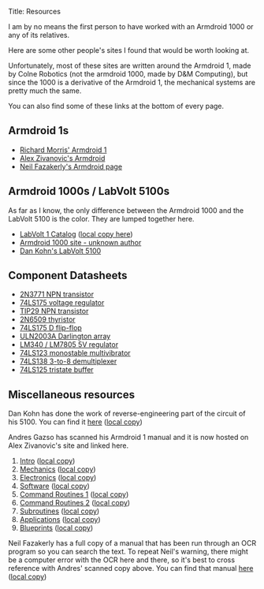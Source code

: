 Title: Resources

I am by no means the first person to have worked with an Armdroid 1000 or any of its relatives.

Here are some other people's sites I found that would be worth looking at.

Unfortunately, most of these sites are written around the Armdroid 1, made by Colne Robotics (not the armdroid 1000, made by D&M Computing), but since the 1000 is a derivative of the Armdroid 1, the mechanical systems are pretty much the same.

You can also find some of these links at the bottom of every page.

## Armdroid 1s

* [Richard Morris&apos; Armdroid 1](https://armdroid1.blogspot.com/)
* [Alex Zivanovic&apos;s Armdroid](http://www.senster.com/alex_zivanovic/armdroid/index.htm)
* [Neil Fazakerly&apos;s Armdroid page](http://www.riscy.uk/beebcontrol/arms/armdroid/index.html)

## Armdroid 1000s / LabVolt 5100s

As far as I know, the only difference between the Armdroid 1000 and the LabVolt 5100 is the color. They are lumped together here.

* [LabVolt 1 Catalog](http://www.theoldrobots.com/images27/LabVolt-2.pdf) ([local copy here]({attach}LabVolt-2.pdf))
* [Armdroid 1000 site - unknown author](https://armdroid1000.wordpress.com)
* [Dan Kohn&apos;s LabVolt 5100](http://www.dankohn.info/projects/armdroid.html)

## Component Datasheets

* [2N3771 NPN transistor]({attach}datasheets/2N3771-npn-transistor.pdf)
* [74LS175 voltage regulator]({attach}datasheets/LM723CN-voltage-regulator.pdf)
* [TIP29 NPN transistor]({attach}datasheets/TIP29-TIP30-transistor.pdf)
* [2N6509 thyristor]({attach}datasheets/2N650x-scr.pdf)
* [74LS175 D flip-flop]({attach}datasheets/74LS175-d-flip-flop.pdf)
* [ULN2003A Darlington array]({attach}datasheets/ULN2003A-darlington-array.pdf)
* [LM340 / LM7805 5V regulator]({attach}datasheets/LM340-5V-regulator.pdf)
* [74LS123 monostable multivibrator]({attach}datasheets/74LS123-monostable-multivibrator.pdf)
* [74LS138 3-to-8 demultiplexer]({attach}datasheets/74LS138-demultiplexer.pdf)
* [74LS125 tristate buffer]({attach}datasheets/74LS125-tristate-buffer.pdf)

## Miscellaneous resources

Dan Kohn has done the work of reverse-engineering part of the circuit of his 5100. You can find it [here](http://dankohn.info/projects/armdroid_1000/schematic.pdf) ([local copy]({attach}dankohn_schematic.pdf))

Andres Gazso has scanned his Armdroid 1 manual and it is now hosted on Alex Zivanovic's site and linked here.

1. [Intro](http://www.senster.com/alex_zivanovic/armdroid/01-Introduction.pdf) ([local copy]({attach}arm1man/man1.pdf))
2. [Mechanics](http://www.senster.com/alex_zivanovic/armdroid/02-Mechanics.pdf) ([local copy]({attach}arm1man/man2.pdf))
3. [Electronics](http://www.senster.com/alex_zivanovic/armdroid/03-Electronics.pdf) ([local copy]({attach}arm1man/man3.pdf))
4. [Software](http://www.senster.com/alex_zivanovic/armdroid/04-Software.pdf) ([local copy]({attach}arm1man/man4.pdf))
5. [Command Routines 1](http://www.senster.com/alex_zivanovic/armdroid/05-Command_Routines_1.pdf) ([local copy]({attach}arm1man/man5.pdf))
6. [Command Routines 2](http://www.senster.com/alex_zivanovic/armdroid/06-Command_Routines_2.pdf) ([local copy]({attach}arm1man/man6.pdf))
7. [Subroutines](http://www.senster.com/alex_zivanovic/armdroid/07-Subroutines.pdf) ([local copy]({attach}arm1man/man7.pdf))
8. [Applications](http://www.senster.com/alex_zivanovic/armdroid/08-Applications.pdf) ([local copy]({attach}arm1man/man8.pdf))
9. [Blueprints](http://www.senster.com/alex_zivanovic/armdroid/09-Blueprints.pdf) ([local copy]({attach}arm1man/man9.pdf))

Neil Fazakerly has a full copy of a manual that has been run through an OCR program so you can search the text. To repeat Neil's warning, there might be a computer error with the OCR here and there, so it's best to cross reference with Andres' scanned copy above. You can find that manual [here](http://www.riscy.uk/beebcontrol/arms/armdroid/manual/armdroid1-manual.pdf) ([local copy]({attach}arm1man/full_OCR_man.pdf))
